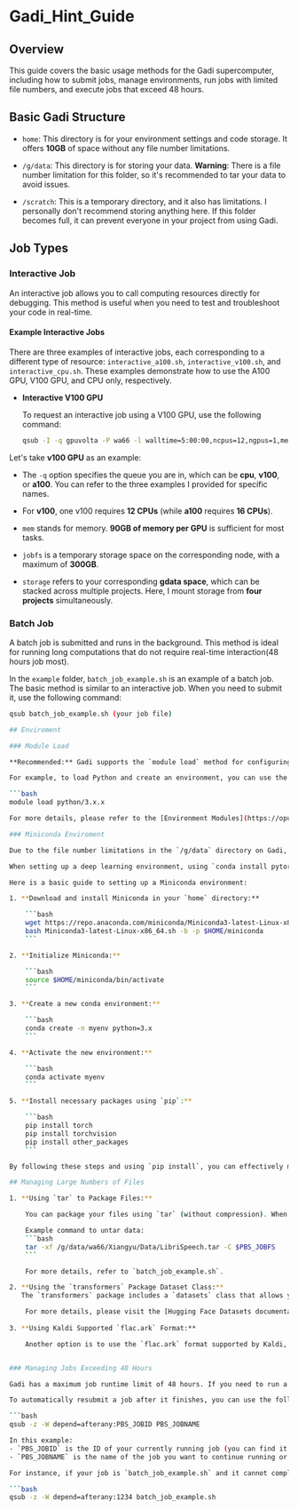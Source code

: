 # Gadi_Hint_Guide
## Overview

This guide covers the basic usage methods for the Gadi supercomputer, including how to submit jobs, manage environments, run jobs with limited file numbers, and execute jobs that exceed 48 hours.

## Basic Gadi Structure
- `home`: This directory is for your environment settings and code storage. It offers **10GB** of space without any file number limitations.

- `/g/data`: This directory is for storing your data. **Warning**: There is a file number limitation for this folder, so it's recommended to tar your data to avoid issues.

- `/scratch`: This is a temporary directory, and it also has limitations. I personally don't recommend storing anything here. If this folder becomes full, it can prevent everyone in your project from using Gadi.


## Job Types

### Interactive Job

An interactive job allows you to call computing resources directly for debugging. This method is useful when you need to test and troubleshoot your code in real-time.

#### Example Interactive Jobs

There are three examples of interactive jobs, each corresponding to a different type of resource: `interactive_a100.sh`, `interactive_v100.sh`, and `interactive_cpu.sh`. These examples demonstrate how to use the A100 GPU, V100 GPU, and CPU only, respectively.

- **Interactive V100 GPU**

  To request an interactive job using a V100 GPU, use the following command:

  ```bash
  qsub -I -q gpuvolta -P wa66 -l walltime=5:00:00,ncpus=12,ngpus=1,mem=90GB,jobfs=300GB,storage=gdata/wa66+gdata/po67+gdata/ey69+gdata/iv96,wd

Let's take **v100 GPU** as an example:

- The `-q` option specifies the queue you are in, which can be **cpu**, **v100**, or **a100**. You can refer to the three examples I provided for specific names.
  
- For **v100**, one v100 requires **12 CPUs** (while **a100** requires **16 CPUs**).

- `mem` stands for memory. **90GB of memory per GPU** is sufficient for most tasks.

- `jobfs` is a temporary storage space on the corresponding node, with a maximum of **300GB**.

- `storage` refers to your corresponding **gdata space**, which can be stacked across multiple projects. Here, I mount storage from **four projects** simultaneously.


### Batch Job

A batch job is submitted and runs in the background. This method is ideal for running long computations that do not require real-time interaction(48 hours job most).


In the `example` folder, `batch_job_example.sh` is an example of a batch job. The basic method is similar to an interactive job. When you need to submit it, use the following command:

```bash
qsub batch_job_example.sh (your job file)

## Enviroment

### Module Load

**Recommended:** Gadi supports the `module load` method for configuring environments. You can load Python and then use Python to create your environment. Gadi supports multiple versions of PyTorch and CUDA, all of which can be used through the `module load` method.

For example, to load Python and create an environment, you can use the following commands:

```bash
module load python/3.x.x

For more details, please refer to the [Environment Modules](https://opus.nci.org.au/display/Help/Environment+Modules) link.

### Miniconda Enviroment

Due to the file number limitations in the `/g/data` directory on Gadi, we cannot install Miniconda there. However, since the `home` directory only has 10GB of space, some tricks are needed when installing Miniconda.

When setting up a deep learning environment, using `conda install pytorch` often exceeds the 10GB limit due to additional installations. Therefore, I recommend using `pip install` as much as possible. Based on my tests, this method helps keep the size within the 10GB limit.

Here is a basic guide to setting up a Miniconda environment:

1. **Download and install Miniconda in your `home` directory:**

    ```bash
    wget https://repo.anaconda.com/miniconda/Miniconda3-latest-Linux-x86_64.sh
    bash Miniconda3-latest-Linux-x86_64.sh -b -p $HOME/miniconda
    ```

2. **Initialize Miniconda:**

    ```bash
    source $HOME/miniconda/bin/activate
    ```

3. **Create a new conda environment:**

    ```bash
    conda create -n myenv python=3.x
    ```

4. **Activate the new environment:**

    ```bash
    conda activate myenv
    ```

5. **Install necessary packages using `pip`:**

    ```bash
    pip install torch
    pip install torchvision
    pip install other_packages
    ```

By following these steps and using `pip install`, you can effectively manage the space and file number limitations on Gadi.

## Managing Large Numbers of Files

1. **Using `tar` to Package Files:**

    You can package your files using `tar` (without compression). When you need to use the dataset, you can extract it to the `$PBS_JOBFS` temporary directory. This directory is on the node where your resources are allocated, and you can decide how much space to allocate (up to 300GB, with no file number limitations). The data in this temporary folder will be deleted after the job ends.

    Example command to untar data:
    ```bash
    tar -xf /g/data/wa66/Xiangyu/Data/LibriSpeech.tar -C $PBS_JOBFS
    ```

    For more details, refer to `batch_job_example.sh`.

2. **Using the `transformers` Package Dataset Class:**
   The `transformers` package includes a `datasets` class that allows you to organize your data into a single file. This method can also help you manage large datasets efficiently.

    For more details, please visit the [Hugging Face Datasets documentation](https://huggingface.co/docs/datasets/en/index).
  
3. **Using Kaldi Supported `flac.ark` Format:**

    Another option is to use the `flac.ark` format supported by Kaldi, which can help manage large numbers of audio files efficiently.


### Managing Jobs Exceeding 48 Hours

Gadi has a maximum job runtime limit of 48 hours. If you need to run a job for longer than this, you can refer to the `self_submit.sh` script, which contains various methods and examples. Here, I will provide the simplest method.

To automatically resubmit a job after it finishes, you can use the following command:

```bash
qsub -z -W depend=afterany:PBS_JOBID PBS_JOBNAME

In this example:
- `PBS_JOBID` is the ID of your currently running job (you can find it using `qstat`).
- `PBS_JOBNAME` is the name of the job you want to continue running or a new job.

For instance, if your job is `batch_job_example.sh` and it cannot complete within 48 hours, after submitting it with `qsub batch_job_example.sh`, you will receive a job ID (e.g., 1234). Then, you can resubmit the job using:

```bash
qsub -z -W depend=afterany:1234 batch_job_example.sh
